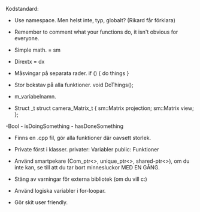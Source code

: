 Kodstandard:

- Use namespace.
Men helst inte, typ, globalt? (Rikard får förklara)

- Remember to comment what your functions do, it isn't obvious for everyone.

- Simple math. = sm
- Dirextx = dx

- Måsvingar på separata rader.
	if ()
	{
		do things
	}

- Stor bokstav på alla funktioner.
	void DoThings();

- m_variabelnamn.

- Struct _t
	struct camera_Matrix_t
	{
		sm::Matrix projection;
		sm::Matrix view;
	};

-Bool
	- isDoingSomething
	- hasDoneSomething

- Finns en .cpp fil, gör alla funktioner där oavsett storlek.

- Private först i klasser.
	privater:
		Variabler
	public:
		Funktioner

- Använd smartpekare (Com_ptr<>, unique_ptr<>, shared-ptr<>), om du inte kan, se till att du tar bort minnesluckor MED EN GÅNG.

- Stäng av varningar för externa bibliotek (om du vill c:)

- Använd logiska variabler i for-loopar.

- Gör skit user friendly.